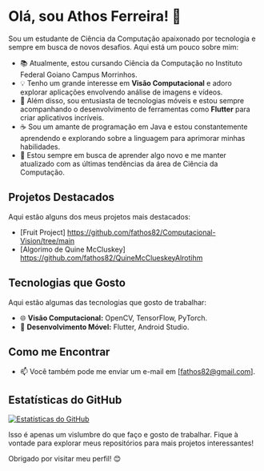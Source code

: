 # Olá, sou Athos Ferreira! 👋

Sou um estudante de Ciência da Computação apaixonado por tecnologia e sempre em busca de novos desafios. Aqui está um pouco sobre mim:

- 📚 Atualmente, estou cursando Ciência da Computação no Instituto Federal Goiano Campus Morrinhos.
- 💡 Tenho um grande interesse em **Visão Computacional** e adoro explorar aplicações envolvendo análise de imagens e vídeos.
- 🚀 Além disso, sou entusiasta de tecnologias móveis e estou sempre acompanhando o desenvolvimento de ferramentas como **Flutter** para criar aplicativos incríveis.
- ☕ Sou um amante de programação em Java e estou constantemente aprendendo e explorando sobre a linguagem para aprimorar minhas habilidades.
- 🌱 Estou sempre em busca de aprender algo novo e me manter atualizado com as últimas tendências da área de Ciência da Computação.

## Projetos Destacados

Aqui estão alguns dos meus projetos mais destacados:

- [Fruit Project] https://github.com/fathos82/Computacional-Vision/tree/main
- [Algorimo de Quine McCluskey] https://github.com/fathos82/QuineMcClueskeyAlrotihm

## Tecnologias que Gosto

Aqui estão algumas das tecnologias que gosto de trabalhar:

- 🌐 **Visão Computacional:** OpenCV, TensorFlow, PyTorch.
- 📱 **Desenvolvimento Móvel:** Flutter, Android Studio.

## Como me Encontrar

- 📫 Você também pode me enviar um e-mail em [fathos82@gmail.com].

## Estatísticas do GitHub

[![Estatísticas do GitHub](https://github-readme-stats.vercel.app/api?username=fathos82&show_icons=true&count_private=true&theme=dark)](https://github.com/anuraghazra/github-readme-stats)

Isso é apenas um vislumbre do que faço e gosto de trabalhar. Fique à vontade para explorar meus repositórios para mais projetos interessantes!

Obrigado por visitar meu perfil! 😊
